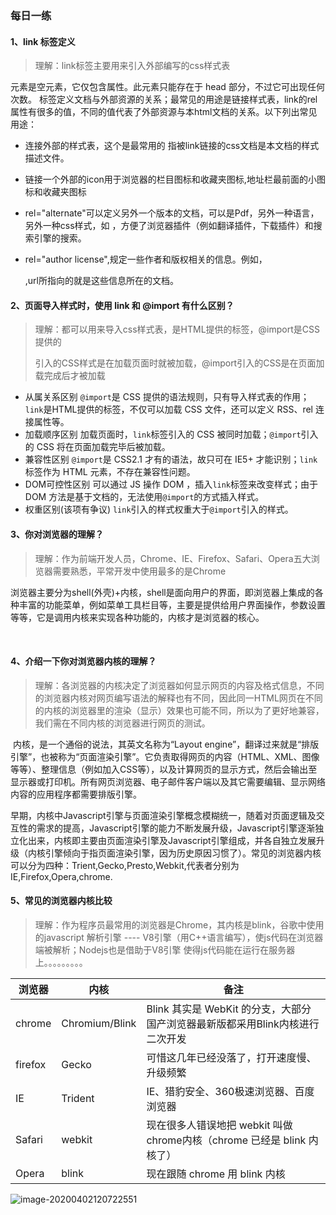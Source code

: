 ### 每日一练

#### 1、link 标签定义

> 理解：link标签主要用来引入外部编写的css样式表
>

<link> 元素是空元素，它仅包含属性。此元素只能存在于 head 部分，不过它可出现任何次数。

<link> 标签定义文档与外部资源的关系；最常见的用途是链接样式表，link的rel属性有很多的值，不同的值代表了外部资源与本html文档的关系。以下列出常见用途：

- 连接外部的样式表，这个是最常用的 <link rel="stylesheet" type="text/css" href="*.css"/>指被link链接的css文档是本文档的样式描述文件。

- 链接一个外部的icon用于浏览器的栏目图标和收藏夹图标,地址栏最前面的小图标和收藏夹图标 <link rel="icon" href="/favicon.ico" >

- rel="alternate"可以定义另外一个版本的文档，可以是Pdf，另外一种语言，另外一种css样式，如 <link rel="alternate" href="url"  >，方便了浏览器插件（例如翻译插件，下载插件）和搜索引擎的搜索。

- rel="author license",规定一些作者和版权相关的信息。例如，

  <link rel="author license" href="url"  >,url所指向的就是这些信息所在的文档。

#### 2、页面导入样式时，使用 link 和 @import 有什么区别？

> 理解：都可以用来导入css样式表，<link>是HTML提供的标签，@import是CSS提供的
>
> ​			<link>引入的CSS样式是在加载页面时就被加载，@import引入的CSS是在页面加载完成后才被加载

- 从属关系区别
 `@import`是 CSS 提供的语法规则，只有导入样式表的作用；`link`是HTML提供的标签，不仅可以加载 CSS 文件，还可以定义 RSS、rel 连接属性等。
- 加载顺序区别
 加载页面时，`link`标签引入的 CSS 被同时加载；`@import`引入的 CSS 将在页面加载完毕后被加载。
- 兼容性区别
 `@import`是 CSS2.1 才有的语法，故只可在 IE5+ 才能识别；`link`标签作为 HTML 元素，不存在兼容性问题。
- DOM可控性区别
 可以通过 JS 操作 DOM ，插入`link`标签来改变样式；由于 DOM 方法是基于文档的，无法使用`@import`的方式插入样式。
- 权重区别(该项有争议)
 `link`引入的样式权重大于`@import`引入的样式。

#### 3、你对浏览器的理解？

> 理解：作为前端开发人员，Chrome、IE、Firefox、Safari、Opera五大浏览器需要熟悉，平常开发中使用最多的是Chrome
>

​		浏览器主要分为shell(外壳)+内核，shell是面向用户的界面，即浏览器上集成的各种丰富的功能菜单，例如菜单工具栏目等，主要是提供给用户界面操作，参数设置等等，它是调用内核来实现各种功能的，内核才是浏览器的核心。

​		

#### 4、介绍一下你对浏览器内核的理解？
> 理解：各浏览器的内核决定了浏览器如何显示网页的内容及格式信息，不同的浏览器内核对网页编写语法的解释也有不同，因此同一HTML网页在不同的内核的浏览器里的渲染（显示）效果也可能不同，所以为了更好地兼容，我们需在不同内核的浏览器进行网页的测试。
>

​		内核，是一个通俗的说法，其英文名称为“Layout engine”，翻译过来就是“排版引擎”，也被称为“页面渲染引擎”。它负责取得网页的内容（HTML、XML、图像等等）、整理信息（例如加入CSS等），以及计算网页的显示方式，然后会输出至显示器或打印机。所有网页浏览器、电子邮件客户端以及其它需要编辑、显示网络内容的应用程序都需要排版引擎。

​		早期，内核中Javascript引擎与页面渲染引擎概念模糊统一，随着对页面逻辑及交互性的需求的提高，Javascript引擎的能力不断发展升级，Javascript引擎逐渐独立化出来，内核即主要由页面渲染引擎及Javascript引擎组成，并各自独立发展升级（内核引擎倾向于指页面渲染引擎，因为历史原因习惯了）。常见的浏览器内核可以分为四种：Trient,Gecko,Presto,Webkit,代表者分别为IE,Firefox,Opera,chrome.

#### 5、常见的浏览器内核比较  
> 理解：作为程序员最常用的浏览器是Chrome，其内核是blink，谷歌中使用的javascript 解析引擎 ---- V8引擎（用C++语言编写），使js代码在浏览器端被解析；Nodejs也是借助于V8引擎 使得js代码能在运行在服务器上。。。。。。。。。


  浏览器	| 内核	| 备注
  -- | -- | --
chrome		| Chromium/Blink	| 	Blink 其实是 WebKit 的分支，大部分国产浏览器最新版都采用Blink内核进行二次开发
 firefox	| 	Gecko	| 	可惜这几年已经没落了，打开速度慢、升级频繁
IE		| Trident		| IE、猎豹安全、360极速浏览器、百度浏览器
Safari		| webkit		| 现在很多人错误地把 webkit 叫做 chrome内核（chrome 已经是 blink 内核了）
Opera		| blink		| 现在跟随 chrome 用 blink 内核

![image-20200402120722551](https://upload-images.jianshu.io/upload_images/13785765-d2002b7eadd13275.png)